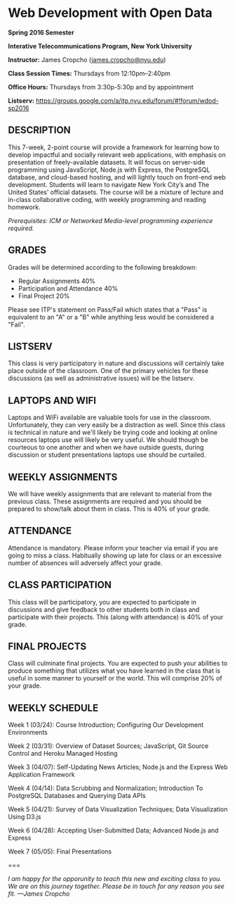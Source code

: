 # Web Development with Open Data

**Spring 2016 Semester**

**Interative Telecommunications Program, New York University**

**Instructor:** James Cropcho (james.cropcho@nyu.edu)

**Class Session Times:** Thursdays from 12:10pm–2:40pm

**Office Hours:** Thursdays from 3:30p-5:30p and by appointment

**Listserv:** https://groups.google.com/a/itp.nyu.edu/forum/#!forum/wdod-sp2016

## DESCRIPTION

This 7-week, 2-point course will provide a framework for learning how to develop impactful and socially relevant web applications, with emphasis on presentation of freely-available datasets. It will focus on server-side programming 
using JavaScript, Node.js with Express, the PostgreSQL database, and cloud-based hosting, and will lightly touch on
front-end web development. Students will learn to navigate New York City’s and The United States’ official datasets. 
The course will be a mixture of lecture and in-class collaborative coding, with weekly programming and reading homework.

_Prerequisites: ICM or Networked Media-level programming experience required._

## GRADES

Grades will be determined according to the following breakdown:
* Regular Assignments 40%
* Participation and Attendance 40%
* Final Project 20%

Please see ITP's statement on Pass/Fail which states that a "Pass" is equivalent to an "A" or a "B" while anything less would be considered a "Fail".

## LISTSERV

This class is very participatory in nature and discussions will certainly take place outside of the classroom. One of the primary vehicles for these discussions (as well as administrative issues) will be the listserv.

## LAPTOPS AND WIFI

Laptops and WiFi available are valuable tools for use in the classroom. Unfortunately, they can very easily be a distraction as well. Since this class is technical in nature and we'll likely be trying code and looking at online resources laptops use will likely be very useful. We should though be courteous to one another and when we have outside guests, during discussion or student presentations laptops use should be curtailed.

## WEEKLY ASSIGNMENTS

We will have weekly assignments that are relevant to material from the previous class. These assignments are required and you should be prepared to show/talk about them in class. This is 40% of your grade.

## ATTENDANCE

Attendance is mandatory. Please inform your teacher via email if you are going to miss a class. Habitually showing up late for class or an excessive number of absences will adversely affect your grade.

## CLASS PARTICIPATION

This class will be participatory, you are expected to participate in discussions and give feedback to other students both in class and participate with their projects. This (along with attendance) is 40% of your grade.

## FINAL PROJECTS

Class will culminate final projects. You are expected to push your abilities to produce something that utilizes what you have learned in the class that is useful in some manner to yourself or the world. This will comprise 20% of your grade.

## WEEKLY SCHEDULE

Week 1 (03/24): Course Introduction; Configuring Our Development Environments

Week 2 (03/31): Overview of Dataset Sources; JavaScript, Git Source Control and Heroku Managed Hosting

Week 3 (04/07): Self-Updating News Articles; Node.js and the Express Web Application Framework

Week 4 (04/14): Data Scrubbing and Normalization; Introduction To PostgreSQL Databases and Querying Data APIs

Week 5 (04/21): Survey of Data Visualization Techniques; Data Visualization Using D3.js

Week 6 (04/28): Accepting User-Submitted Data; Advanced Node.js and Express

Week 7 (05/05): Final Presentations

===

_I am happy for the opporunity to teach this new and exciting class to you. We are on this journey together. Please be in touch for any reason you see fit. —James Cropcho_
